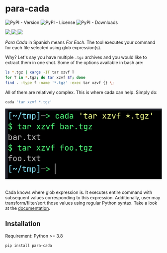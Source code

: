 # para-cada
![PyPI - Version](https://img.shields.io/pypi/v/para-cada)
![PyPI - License](https://img.shields.io/pypi/l/para-cada)
![PyPI - Downloads](https://img.shields.io/pypi/dm/para-cada)

[ ![](https://img.shields.io/badge/Tutorial-blue?style=for-the-badge&logo=gitbook&logoColor=white) ](https://gergelyk.github.io/para-cada/tutorial.html)
[ ![](https://img.shields.io/badge/Examples-blue?style=for-the-badge&logo=gitbook&logoColor=white) ](https://gergelyk.github.io/para-cada/examples.html)
[ ![](https://img.shields.io/badge/Reference-blue?style=for-the-badge&logo=gitbook&logoColor=white) ](https://gergelyk.github.io/para-cada/reference.html)

*Para Cada* in Spanish means *For Each*. The tool executes your command for each file selected using glob expression(s).

Why? Let's say you have multiple `.tgz` archives and you would like to extract them in one shot. Some of the options available in bash are:

```sh
ls *.tgz | xargs -IT tar xzvf T
for T in *.tgz; do tar xzvf $T; done
find . -type f -name '*.tgz' -exec tar xzvf {} \;
```

All of them are relatively complex. This is where cada can help. Simply do:

```sh
cada 'tar xzvf *.tgz'
```

<div align="center">
<img src="docs/assets/images/example.png"/>
</div>

<br>

Cada knows where glob expression is. It executes entire command with subsequent values corresponding to this expression. Additionally, user may transform/filter/sort those values using regular Python syntax. Take a look at the [documentation](https://gergelyk.github.io/para-cada/).

## Installation

Requirement: Python >= 3.8

```sh
pip install para-cada
```
